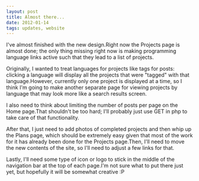 ```yaml
---
layout: post
title: Almost there...
date: 2012-01-14
tags: updates, website
---
```


I've almost finished with the new design.Right now the Projects page is almost done; the only thing missing right now is making programming language links active such that they lead to a list of projects.

Originally, I wanted to treat languages for projects like tags for posts: clicking a language will display all the projects that were "tagged" with that language.However, currently only one project is displayed at a time, so I think I'm going to make another separate page for viewing projects by language that may look more like a search results screen.

I also need to think about limiting the number of posts per page on the Home page.That shouldn't be too hard; I'll probably just use GET in php to take care of that functionality.

After that, I just need to add photos of completed projects and then whip up the Plans page, which should be extremely easy given that most of the work for it has already been done for the Projects page.Then, I'll need to move the new contents of the site, so I'll need to adjust a few links for that.

Lastly, I'll need some type of icon or logo to stick in the middle of the navigation bar at the top of each page.I'm not sure what to put there just yet, but hopefully it will be somewhat creative :P